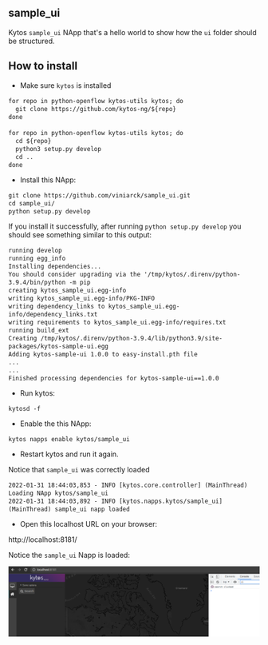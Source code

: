 ## sample_ui

Kytos `sample_ui` NApp that's a hello world to show how the `ui` folder should be structured.


## How to install

- Make sure `kytos` is installed

```
for repo in python-openflow kytos-utils kytos; do
  git clone https://github.com/kytos-ng/${repo}
done

for repo in python-openflow kytos-utils kytos; do
  cd ${repo}
  python3 setup.py develop
  cd ..
done
```

- Install this NApp:

```
git clone https://github.com/viniarck/sample_ui.git
cd sample_ui/
python setup.py develop
```

If you install it successfully, after running `python setup.py develop` you should see something similar to this output:

```
running develop
running egg_info
Installing dependencies...
You should consider upgrading via the '/tmp/kytos/.direnv/python-3.9.4/bin/python -m pip
creating kytos_sample_ui.egg-info
writing kytos_sample_ui.egg-info/PKG-INFO
writing dependency_links to kytos_sample_ui.egg-info/dependency_links.txt
writing requirements to kytos_sample_ui.egg-info/requires.txt
running build_ext
Creating /tmp/kytos/.direnv/python-3.9.4/lib/python3.9/site-packages/kytos-sample-ui.egg
Adding kytos-sample-ui 1.0.0 to easy-install.pth file
...
...
Finished processing dependencies for kytos-sample-ui==1.0.0
```

- Run kytos:

```
kytosd -f
```

- Enable the this NApp:

```
kytos napps enable kytos/sample_ui
```

- Restart kytos and run it again.

Notice that `sample_ui` was correctly loaded

```
2022-01-31 18:44:03,853 - INFO [kytos.core.controller] (MainThread) Loading NApp kytos/sample_ui
2022-01-31 18:44:03,892 - INFO [kytos.napps.kytos/sample_ui] (MainThread) sample_ui napp loaded
```

- Open this localhost URL on your browser:

http://localhost:8181/

Notice the `sample_ui` Napp is loaded:

![img](./imgs/ss.png)
